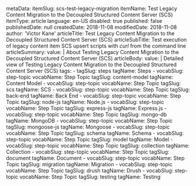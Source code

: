 metaData:
    itemSlug: scs-test-legacy-migration
    itemName: Test Legacy Content Migration to the Decoupled Structured Content Server (SCS)
    itemType: article
    language: en-US
    disabled: true
    published: false
    publishedDate: null
    createdDate: 2018-11-08
    modifiedDate: 2018-11-08
author: 'Victor Kane'
articleTitle: Test Legacy Content Migration to the Decoupled Structured Content Server (SCS)
articleSubTitle: Test execution of legacy content item SCS upsert scripts with *curl* from the command line
articleSummary:
    value: |
        About Testing Legacy Content Migration to the Decoupled Structured Content Server (SCS)
articleBody:
    value: |
        Detailed view of Testing Legacy Content Migration to the Decoupled Structured Content Server (SCS)
tags:
    - tagSlug: steps
      tagName: Steps
    - vocabSlug: step-topic
      vocabName: Step Topic
      tagSlug: content-model
      tagName: Content Model
    - vocabSlug: step-topic
      vocabName: Step Topic
      tagSlug: scs
      tagName: SCS
    - vocabSlug: step-topic
      vocabName: Step Topic
      tagSlug: back-end
      tagName: Back End
    - vocabSlug: step-topic
      vocabName: Step Topic
      tagSlug: node-js
      tagName: Node.js
    - vocabSlug: step-topic
      vocabName: Step Topic
      tagSlug: express-js
      tagName: Express.js
    - vocabSlug: step-topic
      vocabName: Step Topic
      tagSlug: mongo-db
      tagName: MongoDB
    - vocabSlug: step-topic
      vocabName: Step Topic
      tagSlug: mongoose-js
      tagName: Mongoose
    - vocabSlug: step-topic
      vocabName: Step Topic
      tagSlug: schema
      tagName: Schema
    - vocabSlug: step-topic
      vocabName: Step Topic
      tagSlug: model
      tagName: Model
    - vocabSlug: step-topic
      vocabName: Step Topic
      tagSlug: collection
      tagName: Collection
    - vocabSlug: step-topic
      vocabName: Step Topic
      tagSlug: document
      tagName: Document
    - vocabSlug: step-topic
      vocabName: Step Topic
      tagSlug: migration
      tagName: Migration
    - vocabSlug: step-topic
      vocabName: Step Topic
      tagSlug: drush
      tagName: Drush
    - vocabSlug: step-topic
      vocabName: Step Topic
      tagSlug: testing
      tagName: Testing
